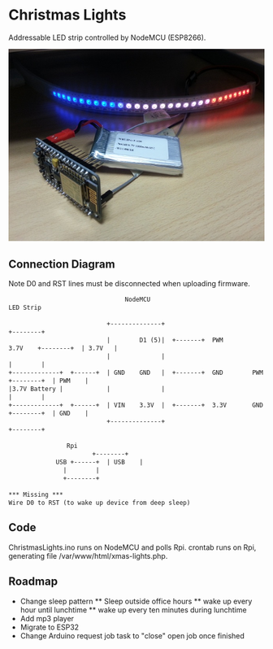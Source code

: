 # Christmas Lights

Addressable LED strip controlled by NodeMCU (ESP8266). 

!["Addressable LED strip controlled by NodeMCU"](images/IoTXmasLights.jpg)

## Connection Diagram

Note D0 and RST lines must be disconnected when uploading firmware.

```
                                NodeMCU                                                 LED Strip

                           +--------------+                                            +--------+
                           |        D1 (5)|  +-------+  PWM        3.7V    +--------+  | 3.7V   |
                           |              |                                            |        |
+-------------+  +------+  | GND    GND   |  +-------+  GND        PWM     +--------+  | PWM    |
|3.7V Battery |            |              |                                            |        |
+-------------+  +------+  | VIN    3.3V  |  +-------+  3.3V       GND     +--------+  | GND    |
                           +--------------+                                            +--------+

			    Rpi
             		   +--------+
             USB +------+  | USB    |
			   |        |
			   +--------+

*** Missing ***
Wire D0 to RST (to wake up device from deep sleep)
```      

## Code

ChristmasLights.ino runs on NodeMCU and polls Rpi. crontab runs on Rpi, generating file /var/www/html/xmas-lights.php.

## Roadmap

* Change sleep pattern
** Sleep outside office hours
** wake up every hour until lunchtime
** wake up every ten minutes during lunchtime
* Add mp3 player
* Migrate to ESP32
* Change Arduino request job task to "close" open job once finished
